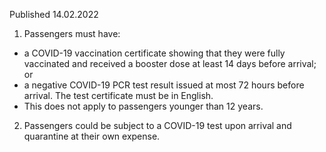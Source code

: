 Published 14.02.2022
1. Passengers must have:
- a COVID-19 vaccination certificate showing that they were fully vaccinated and received a booster dose at least 14 days before arrival; or
- a negative COVID-19 PCR test result issued at most 72 hours before arrival. The test certificate must be in English.
- This does not apply to passengers younger than 12 years.
2. Passengers could be subject to a COVID-19 test upon arrival and quarantine at their own expense.